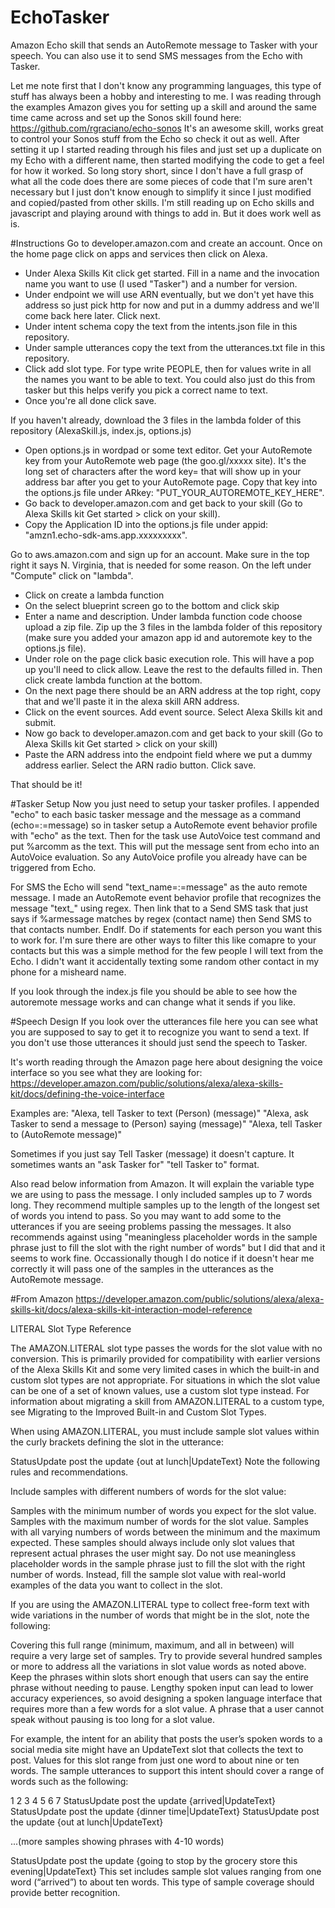 # EchoTasker
Amazon Echo skill that sends an AutoRemote message to Tasker with your speech. You can also use it to send SMS messages from the Echo with Tasker.

Let me note first that I don't know any programming languages, this type of stuff has always been a hobby and interesting to me. I was reading through the examples Amazon gives you for setting up a skill and around the same time came across and set up the Sonos skill found here: https://github.com/rgraciano/echo-sonos
It's an awesome skill, works great to control your Sonos stuff from the Echo so check it out as well. After setting it up I started reading through his files and just set up a duplicate on my Echo with a different name, then started modifying the code to get a feel for how it worked. So long story short, since I don't have a full grasp of what all the code does there are some pieces of code that I'm sure aren't necessary but I just don't know enough to simplify it since I just modified and copied/pasted from other skills. I'm still reading up on Echo skills and javascript and playing around with things to add in. But it does work well as is.

#Instructions 
Go to developer.amazon.com and create an account.  Once on the home page click on apps and services then click on Alexa.
- Under Alexa Skills Kit click get started. Fill in a name and the invocation name you want to use (I used "Tasker") and a number for version.
- Under endpoint we will use ARN eventually, but we don't yet have this address so just pick http for now and put in a dummy address and we'll come back here later. Click next.
- Under intent schema copy the text from the intents.json file in this repository.
- Under sample utterances copy the text from the utterances.txt file in this repository.
- Click add slot type. For type write PEOPLE, then for values write in all the names you want to be able to text. You could also just do this from tasker but this helps verify you pick a correct name to text.
- Once you're all done click save.

If you haven't already, download the 3 files in the lambda folder of this repository (AlexaSkill.js, index.js, options.js)
- Open options.js in wordpad or some text editor. Get your AutoRemote key from your AutoRemote web page (the goo.gl/xxxxx site). It's the long set of characters after the word key= that will show up in your address bar after you get to your AutoRemote page. Copy that key into the options.js file under ARkey: "PUT_YOUR_AUTOREMOTE_KEY_HERE".
- Go back to developer.amazon.com and get back to your skill (Go to Alexa Skills kit Get started > click on your skill).
- Copy the Application ID into the options.js file under appid: "amzn1.echo-sdk-ams.app.xxxxxxxxx".

Go to aws.amazon.com and sign up for an account. Make sure in the top right it says N. Virginia, that is needed for some reason. On the left under "Compute" click on "lambda".
- Click on create a lambda function
- On the select blueprint screen go to the bottom and click skip
- Enter a name and description. Under lambda function code choose upload a zip file. Zip up the 3 files in the lambda folder of this repository (make sure you added your amazon app id and autoremote key to the options.js file).
- Under role on the page click basic execution role. This will have a pop up you'll need to click allow. Leave the rest to the defaults filled in. Then click create lambda function at the bottom.
- On the next page there should be an ARN address at the top right, copy that and we'll paste it in the alexa skill ARN address.
- Click on the event sources. Add event source. Select Alexa Skills kit and submit.
- Now go back to developer.amazon.com and get back to your skill (Go to Alexa Skills kit Get started > click on your skill)
- Paste the ARN address into the endpoint field where we put a dummy address earlier. Select the ARN radio button. Click save.

That should be it!

#Tasker Setup
Now you just need to setup your tasker profiles. I appended "echo" to each basic tasker message and the message as a command (echo=:=message) so in tasker setup a AutoRemote event behavior profile with "echo" as the text. Then for the task use AutoVoice test command and put %arcomm as the text. This will put the message sent from echo into an AutoVoice evaluation. So any AutoVoice profile you already have can be triggered from Echo.

For SMS the Echo will send "text_name=:=message" as the auto remote message. I made an AutoRemote event behavior profile that recognizes the message "text_" using regex. Then link that to a Send SMS task that just says if %armessage matches by regex (contact name) then Send SMS to that contacts number. EndIf. Do if statements for each person you want this to work for. I'm sure there are other ways to filter this like comapre to your contacts but this was a simple method for the few people I will text from the Echo. I didn't want it accidentally texting some random other contact in my phone for a misheard name.

If you look through the index.js file you should be able to see how the autoremote message works and can change what it sends if you like.

#Speech Design
If you look over the utterances file here you can see what you are supposed to say to get it to recognize you want to send a text. If you don't use those utterances it should just send the speech to Tasker.

It's worth reading through the Amazon page here about designing the voice interface so you see what they are looking for:
https://developer.amazon.com/public/solutions/alexa/alexa-skills-kit/docs/defining-the-voice-interface

Examples are: "Alexa, tell Tasker to text (Person) (message)"
"Alexa, ask Tasker to send a message to (Person) saying (message)"
"Alexa, tell Tasker to (AutoRemote message)"

Sometimes if you just say Tell Tasker (message) it doesn't capture. It sometimes wants an "ask Tasker for" "tell Tasker to" format.

Also read below information from Amazon. It will explain the variable type we are using to pass the message. I only included samples up to 7 words long. They recommend multiple samples up to the length of the longest set of words you intend to pass. So you may want to add some to the utterances if you are seeing problems passing the messages. It also recommends against using "meaningless placeholder words in the sample phrase just to fill the slot with the right number of words" but I did that and it seems to work fine. Occassionally though I do notice if it doesn't hear me correctly it will pass one of the samples in the utterances as the AutoRemote message.

#From Amazon
https://developer.amazon.com/public/solutions/alexa/alexa-skills-kit/docs/alexa-skills-kit-interaction-model-reference

LITERAL Slot Type Reference

The AMAZON.LITERAL slot type passes the words for the slot value with no conversion. This is primarily provided for compatibility with earlier versions of the Alexa Skills Kit and some very limited cases in which the built-in and custom slot types are not appropriate. For situations in which the slot value can be one of a set of known values, use a custom slot type instead. For information about migrating a skill from AMAZON.LITERAL to a custom type, see Migrating to the Improved Built-in and Custom Slot Types.

When using AMAZON.LITERAL, you must include sample slot values within the curly brackets defining the slot in the utterance:

StatusUpdate    post the update {out at lunch|UpdateText}
Note the following rules and recommendations.

Include samples with different numbers of words for the slot value:

Samples with the minimum number of words you expect for the slot value.
Samples with the maximum number of words for the slot value.
Samples with all varying numbers of words between the minimum and the maximum expected.
These samples should always include only slot values that represent actual phrases the user might say. Do not use meaningless placeholder words in the sample phrase just to fill the slot with the right number of words. Instead, fill the sample slot value with real-world examples of the data you want to collect in the slot.

If you are using the AMAZON.LITERAL type to collect free-form text with wide variations in the number of words that might be in the slot, note the following:

Covering this full range (minimum, maximum, and all in between) will require a very large set of samples. Try to provide several hundred samples or more to address all the variations in slot value words as noted above.
Keep the phrases within slots short enough that users can say the entire phrase without needing to pause.
Lengthy spoken input can lead to lower accuracy experiences, so avoid designing a spoken language interface that requires more than a few words for a slot value. A phrase that a user cannot speak without pausing is too long for a slot value.

For example, the intent for an ability that posts the user’s spoken words to a social media site might have an UpdateText slot that collects the text to post. Values for this slot range from just one word to about nine or ten words. The sample utterances to support this intent should cover a range of words such as the following:

1
2
3
4
5
6
7
StatusUpdate    post the update {arrived|UpdateText}
StatusUpdate    post the update {dinner time|UpdateText}
StatusUpdate    post the update {out at lunch|UpdateText}
 
...(more samples showing phrases with  4-10 words)
 
StatusUpdate    post the update {going to stop by the grocery store this evening|UpdateText}
This set includes sample slot values ranging from one word (“arrived”) to about ten words. This type of sample coverage should provide better recognition.
